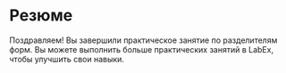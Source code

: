# Резюме

Поздравляем! Вы завершили практическое занятие по разделителям форм. Вы можете выполнить больше практических занятий в LabEx, чтобы улучшить свои навыки.
